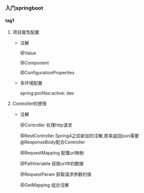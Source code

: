 ### 入门springboot
#### tag1
1. 项目属性配置
   - 注解
   
        @Value 
   
        @Component
   
        @ConfigurationProperties
   
   - 多环境配置
   
        spring:profiles:active: dev 
        
 2. Controller的使用
    - 注解
    
        @Controller 处理http请求
        
        @RestController  Spring4之后新加的注解,原来返回json需要@ResponseBody配合Controller
        
        @RequestMapping  配置url映射
        
        @PathVariable  获取url中的数据
        
        @RequestParam  获取请求参数的值
        
        @GetMapping  组合注解